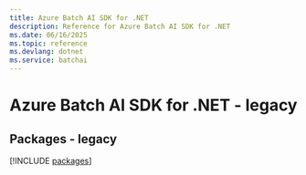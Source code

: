 ```yaml
---
title: Azure Batch AI SDK for .NET
description: Reference for Azure Batch AI SDK for .NET
ms.date: 06/16/2025
ms.topic: reference
ms.devlang: dotnet
ms.service: batchai
---
```

# Azure Batch AI SDK for .NET - legacy
## Packages - legacy
[!INCLUDE [packages](batch-ai-index.md)]